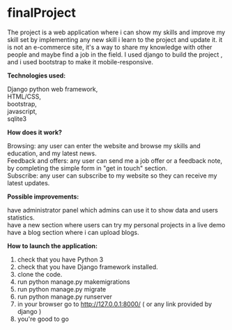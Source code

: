 # finalProject

The project is a web application where i can show my skills and improve my skill set by implementing any new skill i learn to the project and update it.
it is not an e-commerce site, it's a way to share my knowledge with other people and maybe find a job in the field.
I used django to build the project , and i used bootstrap to make it mobile-responsive.

**Technologies used:**

Django python web framework,  
HTML/CSS,  
bootstrap,  
javascript,  
sqlite3  

**How does it work?**

Browsing: any user can enter the website and browse my skills and education, and my latest news.  
Feedback and offers: any user can send me a job offer or a feedback note, by completing the simple form in "get in touch" section.  
Subscribe: any user can subscribe to my website so they can receive my latest updates.

**Possible improvements:**

have administrator panel which admins can use it to show data and users statistics.  
have a new section where users can try my personal projects in a live demo  
have a blog section where i can upload blogs.  


**How to launch the application:**  

1. check that you have Python 3  
2. check that you have Django framework installed.  
3. clone the code.  
4. run python manage.py makemigrations  
5. run python manage.py migrate  
6. run python manage.py runserver  
7. in your browser go to http://127.0.0.1:8000/ ( or any link provided by django )  
8. you're good to go  
 
